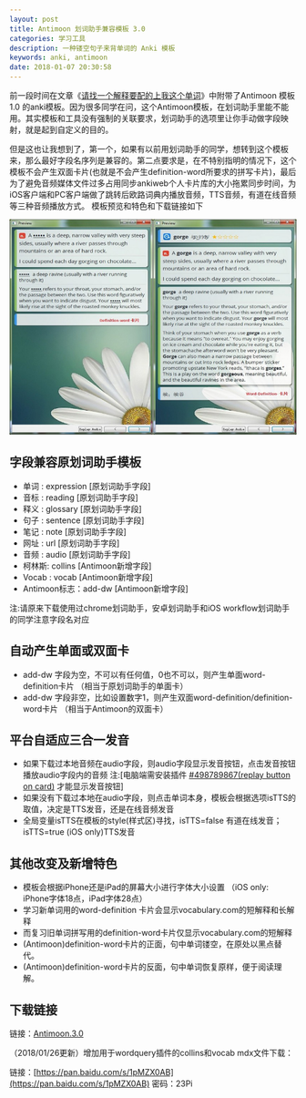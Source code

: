 ```yaml
---
layout: post
title: Antimoon 划词助手兼容模板 3.0
categories: 学习工具
description: 一种镂空句子来背单词的 Anki 模板
keywords: anki, antimoon
date: 2018-01-07 20:30:58
---
```


前一段时间在文章《[请找一个解释要配的上我这个单词](http://www.laohuang.net/20171213/anki-definition-word-template/)》中附带了Antimoon 模板1.0 的anki模板。因为很多同学在问，这个Antimoon模板，在划词助手里能不能用。其实模板和工具没有强制的关联要求，划词助手的选项里让你手动做字段映射，就是起到自定义的目的。

但是这也让我想到了，第一个，如果有以前用划词助手的同学，想转到这个模板来，那么最好字段名序列是兼容的。第二点要求是，在不特别指明的情况下，这个模板不会产生双面卡片(也就是不会产生definition-word所要求的拼写卡片)，最后为了避免音频媒体文件过多占用同步ankiweb个人卡片库的大小拖累同步时间，为iOS客户端和PC客户端做了跳转后欧路词典内播放音频，TTS音频，有道在线音频等三种音频播放方式。 模板预览和特色和下载链接如下 

![](/images/antimoon_3_03.jpg) 

## 字段兼容原划词助手模板

- 单词 : expression [原划词助手字段]
- 音标 : reading [原划词助手字段]
- 释义 : glossary [原划词助手字段]
- 句子 : sentence [原划词助手字段]
- 笔记 : note [原划词助手字段]
- 网址 : url [原划词助手字段\]
- 音频 : audio [原划词助手字段\]
- 柯林斯: collins [Antimoon新增字段\]
- Vocab : vocab [Antimoon新增字段\]
- Antimoon标志：add-dw [Antimoon新增字段]

注:请原来下载使用过chrome划词助手，安卓划词助手和iOS workflow划词助手的同学注意字段名对应 

## 自动产生单面或双面卡

- add-dw 字段为空，不可以有任何值，0也不可以，则产生单面word-definition卡片 （相当于原划词助手的单面卡）
- add-dw 字段非空，比如设置数字1，则产生双面word-definition/definition-word卡片 （相当于Antimoon的双面卡）

## 平台自适应三合一发音

- 如果下载过本地音频在audio字段，则audio字段显示发音按钮，点击发音按钮播放audio字段内的音频 
  注:[电脑端需安装插件 [#498789867(replay button on card)](https://ankiweb.net/shared/info/498789867) 才能显示发音按钮]
- 如果没有下载过本地在audio字段，则点击单词本身，模板会根据选项isTTS的取值，决定是TTS发音，还是在线音频发音
- 全局变量isTTS在模板的style(样式区)寻找，isTTS=false 有道在线发音；isTTS=true (iOS only)TTS发音

## 其他改变及新增特色

- 模板会根据iPhone还是iPad的屏幕大小进行字体大小设置 （iOS only: iPhone字体18点，iPad字体28点）
- 学习新单词用的word-definition 卡片会显示vocabulary.com的短解释和长解释
- 而复习旧单词拼写用的definition-word卡片仅显示vocabulary.com的短解释
- (Antimoon)definition-word卡片的正面，句中单词镂空，在原处以黑点替代。
- (Antimoon)definition-word卡片的反面，句中单词恢复原样，便于阅读理解。

## 下载链接

链接：[Antimoon.3.0](/files/Antimoon.3.0.zip) 

（2018/01/26更新）增加用于wordquery插件的collins和vocab mdx文件下载： 

链接：[https://pan.baidu.com/s/1pMZX0AB](https://pan.baidu.com/s/1pMZX0AB) 密码：23Pi